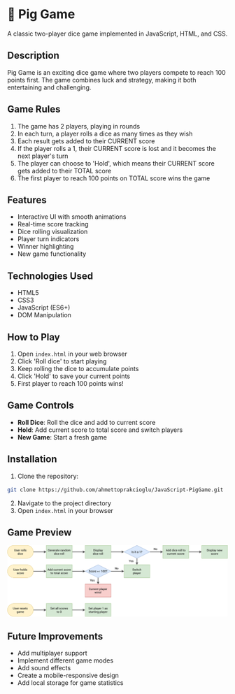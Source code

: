 # 🎲 Pig Game

A classic two-player dice game implemented in JavaScript, HTML, and CSS.

## Description

Pig Game is an exciting dice game where two players compete to reach 100 points first. The game combines luck and strategy, making it both entertaining and challenging.

## Game Rules

1. The game has 2 players, playing in rounds
2. In each turn, a player rolls a dice as many times as they wish
3. Each result gets added to their CURRENT score
4. If the player rolls a 1, their CURRENT score is lost and it becomes the next player's turn
5. The player can choose to 'Hold', which means their CURRENT score gets added to their TOTAL score
6. The first player to reach 100 points on TOTAL score wins the game

## Features

- Interactive UI with smooth animations
- Real-time score tracking
- Dice rolling visualization
- Player turn indicators
- Winner highlighting
- New game functionality

## Technologies Used

- HTML5
- CSS3
- JavaScript (ES6+)
- DOM Manipulation

## How to Play

1. Open `index.html` in your web browser
2. Click 'Roll dice' to start playing
3. Keep rolling the dice to accumulate points
4. Click 'Hold' to save your current points
5. First player to reach 100 points wins!

## Game Controls

- **Roll Dice**: Roll the dice and add to current score
- **Hold**: Add current score to total score and switch players
- **New Game**: Start a fresh game

## Installation

1. Clone the repository:
```bash
git clone https://github.com/ahmettoprakcioglu/JavaScript-PigGame.git
```
2. Navigate to the project directory
3. Open `index.html` in your browser

## Game Preview

![Pig Game Flowchart](pig-game-flowchart.png)

## Future Improvements

- Add multiplayer support
- Implement different game modes
- Add sound effects
- Create a mobile-responsive design
- Add local storage for game statistics

